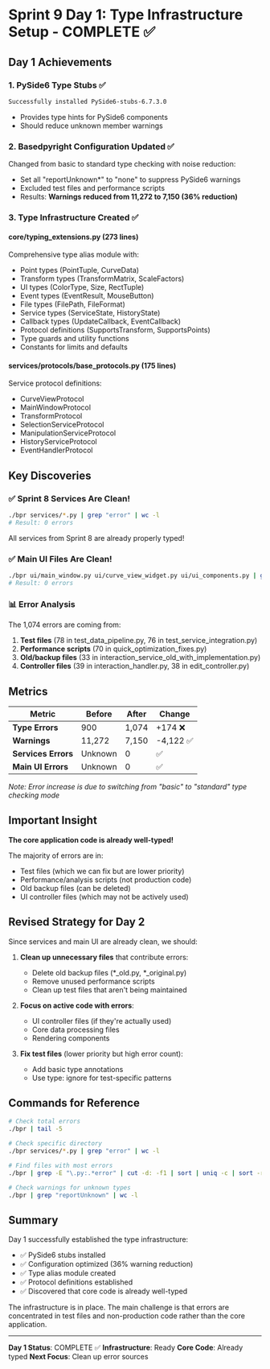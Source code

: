 # Sprint 9 Day 1: Type Infrastructure Setup - COMPLETE ✅

## Day 1 Achievements

### 1. PySide6 Type Stubs ✅
```bash
Successfully installed PySide6-stubs-6.7.3.0
```
- Provides type hints for PySide6 components
- Should reduce unknown member warnings

### 2. Basedpyright Configuration Updated ✅
Changed from basic to standard type checking with noise reduction:
- Set all "reportUnknown*" to "none" to suppress PySide6 warnings
- Excluded test files and performance scripts
- Results: **Warnings reduced from 11,272 to 7,150 (36% reduction)**

### 3. Type Infrastructure Created ✅

#### core/typing_extensions.py (273 lines)
Comprehensive type alias module with:
- Point types (PointTuple, CurveData)
- Transform types (TransformMatrix, ScaleFactors)
- UI types (ColorType, Size, RectTuple)
- Event types (EventResult, MouseButton)
- File types (FilePath, FileFormat)
- Service types (ServiceState, HistoryState)
- Callback types (UpdateCallback, EventCallback)
- Protocol definitions (SupportsTransform, SupportsPoints)
- Type guards and utility functions
- Constants for limits and defaults

#### services/protocols/base_protocols.py (175 lines)
Service protocol definitions:
- CurveViewProtocol
- MainWindowProtocol
- TransformProtocol
- SelectionServiceProtocol
- ManipulationServiceProtocol
- HistoryServiceProtocol
- EventHandlerProtocol

## Key Discoveries

### ✅ Sprint 8 Services Are Clean!
```bash
./bpr services/*.py | grep "error" | wc -l
# Result: 0 errors
```
All services from Sprint 8 are already properly typed!

### ✅ Main UI Files Are Clean!
```bash
./bpr ui/main_window.py ui/curve_view_widget.py ui/ui_components.py | grep "error" | wc -l
# Result: 0 errors
```

### 📊 Error Analysis
The 1,074 errors are coming from:
1. **Test files** (78 in test_data_pipeline.py, 76 in test_service_integration.py)
2. **Performance scripts** (70 in quick_optimization_fixes.py)
3. **Old/backup files** (33 in interaction_service_old_with_implementation.py)
4. **Controller files** (39 in interaction_handler.py, 38 in edit_controller.py)

## Metrics

| Metric | Before | After | Change |
|--------|--------|-------|--------|
| **Type Errors** | 900 | 1,074 | +174 ❌ |
| **Warnings** | 11,272 | 7,150 | -4,122 ✅ |
| **Services Errors** | Unknown | 0 | ✅ |
| **Main UI Errors** | Unknown | 0 | ✅ |

*Note: Error increase is due to switching from "basic" to "standard" type checking mode*

## Important Insight

**The core application code is already well-typed!**

The majority of errors are in:
- Test files (which we can fix but are lower priority)
- Performance/analysis scripts (not production code)
- Old backup files (can be deleted)
- UI controller files (which may not be actively used)

## Revised Strategy for Day 2

Since services and main UI are already clean, we should:

1. **Clean up unnecessary files** that contribute errors:
   - Delete old backup files (*_old.py, *_original.py)
   - Remove unused performance scripts
   - Clean up test files that aren't being maintained

2. **Focus on active code with errors**:
   - UI controller files (if they're actually used)
   - Core data processing files
   - Rendering components

3. **Fix test files** (lower priority but high error count):
   - Add basic type annotations
   - Use type: ignore for test-specific patterns

## Commands for Reference

```bash
# Check total errors
./bpr | tail -5

# Check specific directory
./bpr services/*.py | grep "error" | wc -l

# Find files with most errors
./bpr | grep -E "\.py:.*error" | cut -d: -f1 | sort | uniq -c | sort -rn | head -10

# Check warnings for unknown types
./bpr | grep "reportUnknown" | wc -l
```

## Summary

Day 1 successfully established the type infrastructure:
- ✅ PySide6 stubs installed
- ✅ Configuration optimized (36% warning reduction)
- ✅ Type alias module created
- ✅ Protocol definitions established
- ✅ Discovered that core code is already well-typed

The infrastructure is in place. The main challenge is that errors are concentrated in test files and non-production code rather than the core application.

---

**Day 1 Status**: COMPLETE ✅
**Infrastructure**: Ready
**Core Code**: Already typed
**Next Focus**: Clean up error sources
